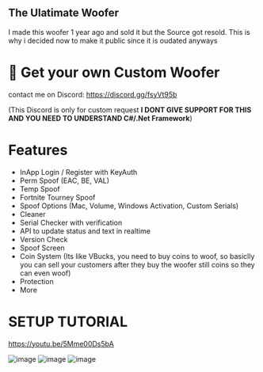 ## The Ulatimate Woofer
I made this woofer 1 year ago and sold it but the Source got resold. This is why i decided now to make it public since it is oudated anyways

# 💎 Get your own Custom Woofer
contact me on Discord: https://discord.gg/fsyVt95b 

(This Discord is only for custom request **I DONT GIVE SUPPORT FOR THIS AND YOU NEED TO UNDERSTAND C#/.Net Framework**)

# Features
- InApp Login / Register with KeyAuth
- Perm Spoof (EAC, BE, VAL)
- Temp Spoof
- Fortnite Tourney Spoof
- Spoof Options (Mac, Volume, Windows Activation, Custom Serials)
- Cleaner
- Serial Checker with verification
- API to update status and text in realtime
- Version Check
- Spoof Screen
- Coin System (Its like VBucks, you need to buy coins to woof, so basiclly you can sell your customers after they buy the woofer still coins so they can even woof)
- Protection
- More

# SETUP TUTORIAL
https://youtu.be/5Mme00Ds5bA

![image](https://github.com/user-attachments/assets/4dfa2b3b-45cc-4634-8484-66452f063632)
![image](https://github.com/user-attachments/assets/f2ac901c-29ec-41d8-894e-f77f5d0237f3)
![image](https://github.com/user-attachments/assets/676885ab-ee53-47f7-a4eb-e1033a7efb72)
